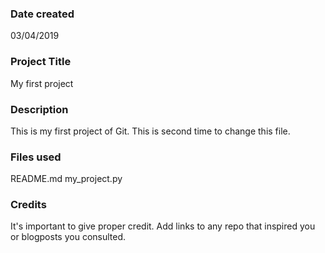 ### Date created
03/04/2019

### Project Title
My first project

### Description
This is my first project of Git.
This is second time to change this file.

### Files used
README.md
my_project.py

### Credits
It's important to give proper credit. Add links to any repo that inspired you or blogposts you consulted.

